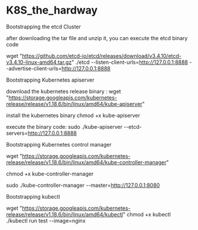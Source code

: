 # K8S_the_hardway

Bootstrapping the etcd Cluster

after downloading the tar file and unzip it, you can execute the etcd binary code 

wget "https://github.com/etcd-io/etcd/releases/download/v3.4.10/etcd-v3.4.10-linux-amd64.tar.gz"
./etcd --listen-client-urls=http://127.0.0.1:8888 --advertise-client-urls=http://127.0.0.1:8888

Bootstrapping Kubernetes apiserver

download the kubernetes release binary :
wget "https://storage.googleapis.com/kubernetes-release/release/v1.18.6/bin/linux/amd64/kube-apiserver"

install the kubernetes binary
chmod +x kube-apiserver 

execute the binary code:
sudo ./kube-apiserver --etcd-servers=http://127.0.0.1:8888

Bootstrapping Kubernetes control manager

wget "https://storage.googleapis.com/kubernetes-release/release/v1.18.6/bin/linux/amd64/kube-controller-manager"

chmod +x  kube-controller-manager 

sudo ./kube-controller-manager --master=http://127.0.0.1:8080

Bootstrapping kubectl

wget "https://storage.googleapis.com/kubernetes-release/release/v1.18.6/bin/linux/amd64/kubectl"
chmod +x kubectl
./kubectl run test --image=nginx





